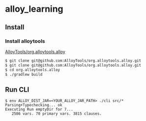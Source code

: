 # alloy_learning

## Install

### Install alloytools

[AlloyTools/org\.alloytools\.alloy](https://github.com/AlloyTools/org.alloytools.alloy)

```sh
$ git clone git@github.com:AlloyTools/org.alloytools.alloy.git
$ git clone git@github.com:AlloyTools/org.alloytools.alloy.git
$ cd org.alloytools.alloy
$ ./gradlew build
```

## Run CLI

```
$ env ALLOY_DIST_JAR=<YOUR_ALLOY_JAR_PATH> ./cli src/*
Parsing+Typechecking... ok
Executing Run emptyDir for 7...
   2586 vars. 70 primary vars. 3815 clauses.
```
